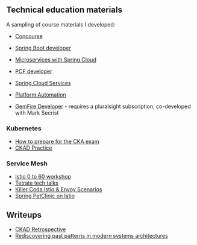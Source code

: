 

## Technical education materials

A sampling of course materials I developed:

- [Concourse](https://eitansuez.github.io/concourse-lessons/)
- [Spring Boot developer](https://eitansuez.github.io/boot2-course/)

- [Microservices with Spring Cloud](https://eitansuez.github.io/springcloud_course/)
- [PCF developer](https://eitansuez.github.io/pcfdev-asciidoc/)
- [Spring Cloud Services](https://eitansuez.github.io/scs-2day/)

- [Platform Automation](https://eitansuez.github.io/platform-automation-training/)

- [GemFire Developer](https://www.pluralsight.com/courses/gemfire-developer-pivotal) - requires a pluralsight subscription, co-developed with Mark Secrist

### Kubernetes

- [How to prepare for the CKA exam](https://kube.academy/courses/how-to-prepare-for-the-cka-exam)
- [CKAD Practice](https://kube.academy/courses/ckad-practice)

### Service Mesh

- [Istio 0 to 60 workshop](https://tetratelabs.github.io/istio-0to60/)
- [Tetrate tech talks](https://tetratelabs.github.io/tetrate-tech-talks/)
- [Killer Coda Istio & Envoy Scenarios](https://killercoda.com/eitansuez)
- [Spring PetClinic on Istio](https://eitansuez.github.io/spring-petclinic-istio/)


## Writeups

- [CKAD Retrospective](./writeups/ckad-retrospective.md)
- [Rediscovering past patterns in modern systems architectures](./writeups/istio-di.md)

